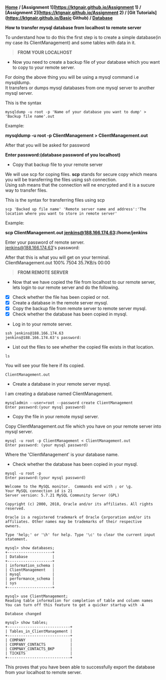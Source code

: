 **[Home](https://ktgnair.github.io/) / [Assignment 1](https://ktgnair.github.io/Assignment 1) / [Assignment 2](https://ktgnair.github.io/Assignment 2) / [Git Tutorials](https://ktgnair.github.io/Basic Github) / [Database](https://ktgnair.github.io/Database)**  

**How to transfer mysql database from localhost to remote server**  

To understand how to do this the first step is to create a simple database(in my case its ClientManagement) and some tables with data in it.  

> **FROM YOUR LOCALHOST**    

* Now you need to create a backup file of your database which you want to copy to your remote server.  

For doing the above thing you will be using a mysql command i.e mysqldump.  
It transfers or dumps mysql databases from one mysql server to another mysql server.  

This is the syntax 
```  
mysqldump -u root -p 'Name of your database you want to dump' > 'Backup file name'.out  
```  

Example:  

**mysqldump -u root -p ClientManagement > ClientManagement.out**  

After that you will be asked for password  

**Enter password:(database password of you localhost)**   

* Copy that backup file to your remote server  

We will use scp for coping files. **scp** stands for secure copy which means you will be transferring the files using ssh connection.  
Using ssh means that the connection will ne encrypted and it is a sucure way to transfer files.  

This is the syntax for transferring files using scp  
```
scp 'Backed up file name' 'Remote server name and address':'The location where you want to store in remote server'  
```  

Example:  

**scp ClientManagement.out jenkins@188.166.174.63:/home/jenkins**  

Enter your password of remote server.  
jenkins@188.166.174.63's password:  

After that this is what you will get on your terminal.    
ClientManagement.out                          100% 7504    35.7KB/s   00:00     


> **FROM REMOTE SERVER**  

* Now that we have copied the file from localhost to our remote server, lets login to our remote server and do the following.  
- [x] Check whether the file has been copied or not.  
- [x] Create a database in the remote server mysql.  
- [x] Copy the backup file from remote server to remote server mysql.  
- [x] Check whether the database has been copied in mysql.  

* Log in to your remote server.  

```  
ssh jenkins@188.166.174.63  
jenkins@188.166.174.63's password:  
```  

* List out the files to see whether the copied file exists in that location.  

```  
ls  
```  
You will see your file here if its copied.  
```  
ClientManagement.out  
```  

* Create a database in your remote server mysql.  

I am creating a database named ClientManagement.  

```  
mysqladmin --user=root --password create ClientManagement  
Enter password:(your mysql password)   
```  

* Copy the file in your remote mysql server.  

Copy ClientManagement.out file which you have on your remote server into mysql server.  

```  
mysql -u root -p ClientManagement < ClientManagement.out   
Enter password: (your mysql password)   
```  
Where the 'ClientManagement' is your database name.  

* Check whether the database has been copied in your mysql.   

```  
mysql -u root -p  
Enter password:(your mysql password)  

Welcome to the MySQL monitor.  Commands end with ; or \g.  
Your MySQL connection id is 21   
Server version: 5.7.21 MySQL Community Server (GPL)  

Copyright (c) 2000, 2018, Oracle and/or its affiliates. All rights reserved.  

Oracle is a registered trademark of Oracle Corporation and/or its  
affiliates. Other names may be trademarks of their respective  
owners.  

Type 'help;' or '\h' for help. Type '\c' to clear the current input statement.  
```  

```  
mysql> show databases;  
+--------------------+  
| Database           |  
+--------------------+  
| information_schema |  
| ClientManagement   |  
| mysql              |  
| performance_schema |  
| sys                |  
+--------------------+  
```  

```  
mysql> use ClientManagement;  
Reading table information for completion of table and column names  
You can turn off this feature to get a quicker startup with -A  

Database changed  
```  

```  
mysql> show tables;  
+----------------------------+  
| Tables_in_ClientManagement |  
+----------------------------+  
| COMPANY                    |  
| COMPANY_CONTACTS           |   
| COMPNAY_CONTACTS_BKP       |  
| TICKETS                    |  
+----------------------------+  
```  
This proves that you have been able to successfully export the database from your localhost to remote server.  
